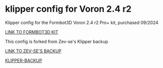 # klipper config for Voron 2.4 r2 
Klipper config for the Formbot3D Voron 2.4 r2 Pro+ kit, purchased 09/2024

[LINK TO FORMBOT3D KIT](https://www.formbot3d.com/products/voron-24-r2-pro-corexy-3d-printer-kit-with-m8p-cb1-board-and-canbus-wiring-system?VariantsId=10481)

This config is forked from Zev-se's Klipper backup

[LINK TO ZEV-SE'S BACKUP](https://github.com/Zev-se/voron_2.4_config)

[KLIPPER-BACKUP](https://github.com/Staubgeborener/klipper-backup)
